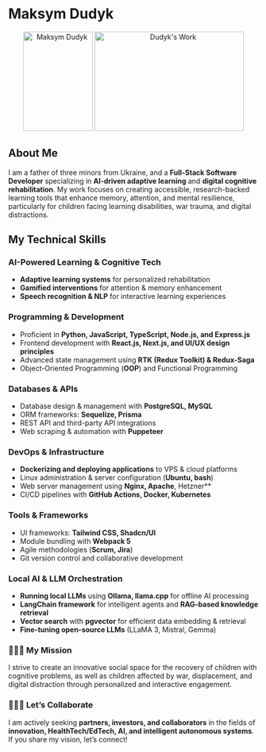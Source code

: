 # Maksym Dudyk  

<p align="center">
  <img src="https://github.com/Helpico/Helpico/assets/32806311/9dfc44d0-bcbe-43a1-8a73-9425f15224db" alt="Maksym Dudyk" width="140" height="200">
  <img src="https://github.com/user-attachments/assets/e08934f8-8ac6-40c8-9c0d-47a0b5c76d61" alt="Dudyk's Work" width="300" height="200">
</p>

## **About Me**  

I am a father of three minors from Ukraine, and a **Full-Stack Software Developer** specializing in **AI-driven adaptive learning** and **digital cognitive rehabilitation**. My work focuses on creating accessible, research-backed learning tools that enhance memory, attention, and mental resilience, particularly for children facing learning disabilities, war trauma, and digital distractions.  

## **My Technical Skills**  

### **AI-Powered Learning & Cognitive Tech**  
- **Adaptive learning systems** for personalized rehabilitation  
- **Gamified interventions** for attention & memory enhancement  
- **Speech recognition & NLP** for interactive learning experiences  

### **Programming & Development**  
- Proficient in **Python, JavaScript, TypeScript, Node.js, and Express.js**  
- Frontend development with **React.js, Next.js, and UI/UX design principles**    
- Advanced state management using **RTK (Redux Toolkit) & Redux-Saga**  
- Object-Oriented Programming (**OOP**) and Functional Programming  

### **Databases & APIs**  
- Database design & management with **PostgreSQL, MySQL**  
- ORM frameworks: **Sequelize, Prisma**  
- REST API and third-party API integrations  
- Web scraping & automation with **Puppeteer**  

### **DevOps & Infrastructure**  
- **Dockerizing and deploying applications** to VPS & cloud platforms  
- Linux administration & server configuration (**Ubuntu, bash**)  
- Web server management using **Nginx, Apache**, Hetzner**  
- CI/CD pipelines with **GitHub Actions, Docker, Kubernetes**  

### **Tools & Frameworks**  
- UI frameworks: **Tailwind CSS, Shadcn/UI**  
- Module bundling with **Webpack 5**  
- Agile methodologies (**Scrum, Jira**)  
- Git version control and collaborative development  

### **Local AI & LLM Orchestration**  
- **Running local LLMs** using **Ollama, llama.cpp** for offline AI processing  
- **LangChain framework** for intelligent agents and **RAG-based knowledge retrieval**  
- **Vector search** with **pgvector** for efficient data embedding & retrieval  
- **Fine-tuning open-source LLMs** (LLaMA 3, Mistral, Gemma)  

### 🚀🚀🚀 My Mission  
I strive to create an innovative social space for the recovery of children with cognitive problems, as well as children affected by war, displacement, and digital distraction through personalized and interactive engagement.  
 
### 🔴🔴🔴 Let’s Collaborate  
 I am actively seeking **partners, investors, and collaborators** in the fields of **innovation, HealthTech/EdTech, AI, and intelligent autonomous systems**. If you share my vision, let’s connect!  

<p align="center">
<img src="" alt="">
</p>
